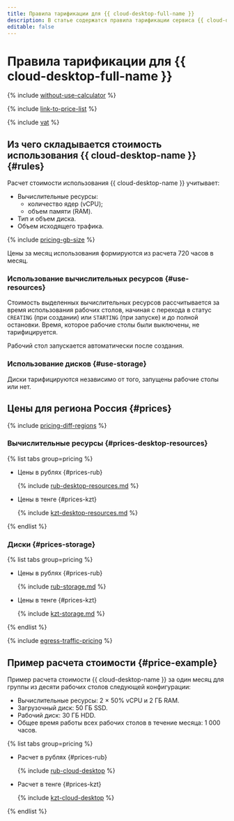 ```yaml
---
title: Правила тарификации для {{ cloud-desktop-full-name }}
description: В статье содержатся правила тарификации сервиса {{ cloud-desktop-name }}.
editable: false
---
```


# Правила тарификации для {{ cloud-desktop-full-name }}



{% include [without-use-calculator](../_includes/pricing/without-use-calculator.md) %}

{% include [link-to-price-list](../_includes/pricing/link-to-price-list.md) %}


{% include [vat](../_includes/vat.md) %}

## Из чего складывается стоимость использования {{ cloud-desktop-name }} {#rules}

Расчет стоимости использования {{ cloud-desktop-name }} учитывает:

* Вычислительные ресурсы:
  * количество ядер (vCPU);
  * объем памяти (RAM).
* Тип и объем диска.
* Объем исходящего трафика.

{% include [pricing-gb-size](../_includes/pricing-gb-size.md) %}

Цены за месяц использования формируются из расчета 720 часов в месяц.

### Использование вычислительных ресурсов {#use-resources}

Стоимость выделенных вычислительных ресурсов рассчитывается за время использования рабочих столов, начиная с перехода в статус `CREATING` (при создании) или `STARTING` (при запуске) и до полной остановки. Время, которое рабочие столы были выключены, не тарифицируется.

Рабочий стол запускается автоматически после создания.

### Использование дисков {#use-storage}

Диски тарифицируются независимо от того, запущены рабочие столы или нет.

## Цены для региона Россия {#prices}

{% include [pricing-diff-regions](../_includes/pricing-diff-regions.md) %}

### Вычислительные ресурсы {#prices-desktop-resources}


{% list tabs group=pricing %}

- Цены в рублях {#prices-rub}

  {% include [rub-desktop-resources.md](../_pricing/cloud-desktop/rub-desktop-resources.md) %}

- Цены в тенге {#prices-kzt}

  {% include [kzt-desktop-resources.md](../_pricing/cloud-desktop/kzt-desktop-resources.md) %}

{% endlist %}



### Диски {#prices-storage}


{% list tabs group=pricing %}

- Цены в рублях {#prices-rub}

  {% include [rub-storage.md](../_pricing/cloud-desktop/rub-storage.md) %}

- Цены в тенге {#prices-kzt}

  {% include [kzt-storage.md](../_pricing/cloud-desktop/kzt-storage.md) %}

{% endlist %}



{% include [egress-traffic-pricing](../_includes/egress-traffic-pricing.md) %}

## Пример расчета стоимости {#price-example}

Пример расчета стоимости {{ cloud-desktop-name }} за один месяц для группы из десяти рабочих столов следующей конфигурации:

* Вычислительные ресурсы: 2 × 50% vCPU и 2 ГБ RAM.
* Загрузочный диск: 50 ГБ SSD.
* Рабочий диск: 30 ГБ HDD.
* Общее время работы всех рабочих столов в течение месяца: 1 000 часов.


{% list tabs group=pricing %}

- Расчет в рублях {#prices-rub}

  {% include [rub-cloud-desktop](../_pricing_examples/cloud-desktop/rub.md) %}

- Расчет в тенге {#prices-kzt}

  {% include [kzt-cloud-desktop](../_pricing_examples/cloud-desktop/kzt.md) %}

{% endlist %}



